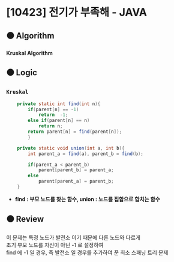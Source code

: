 # [10423] 전기가 부족해 - JAVA

## :black_circle: Algorithm
**Kruskal Algorithm**

## :black_circle: Logic
### `Kruskal`

```Java
    private static int find(int n){
        if(parent[n] == -1)
            return  -1;
        else if(parent[n] == n)
            return n;
        return parent[n] = find(parent[n]);
        }

    private static void union(int a, int b){
        int parent_a = find(a), parent_b = find(b);

        if(parent_a < parent_b)
            parent[parent_b] = parent_a;
        else
            parent[parent_a] = parent_b;
    }
```

- **find : 부모 노드를 찾는 함수, union : 노드를 집합으로 합치는 함수**

## :black_circle: Review
이 문제는 특정 노드가 발전소 이기 때문에 다른 노드와 다르게  
초기 부모 노드를 자신이 아닌 -1 로 설정하여  
find 에 -1 일 경우, 즉 발전소 일 경우를 추가하여 푼 최소 스패닝 트리 문제